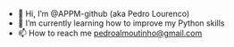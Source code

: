 - 👋 Hi, I’m @APPM-github (aka Pedro Lourenco)
- 🌱 I’m currently learning how to improve my Python skills
- 📫 How to reach me pedroalmoutinho@gmail.com

<!---
APPM-github/APPM-github is a ✨ special ✨ repository because its `README.md` (this file) appears on your GitHub profile.
You can click the Preview link to take a look at your changes.
--->

